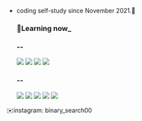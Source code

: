 - coding self-study since November 2021.🌱


     ### 📖Learning now_

     ### --
                                             
    <img src="https://img.shields.io/badge/C-97D772?&logo=C&logoColor=black"/></a> <img src="https://img.shields.io/badge/C++-65AD36?&logo=C%2B%2B&logoColor=white"/></a> <img src="https://img.shields.io/badge/Python-807BC7?&logo=Python&logoColor=white"/></a> <img src="https://img.shields.io/badge/JavaScript-FFEF60?&logo=JavaScript&logoColor=black"/></a> 
 
 
     ### --
                                            
    <img src="https://img.shields.io/badge/Algorithm-BDB6BC?&logo=TheAlgorithms&logoColor=black"/></a> <img src="https://img.shields.io/badge/Linux-5B11B4?&logo=Linux&logoColor=white"/></a> <img src="https://img.shields.io/badge/Html-D77281?&logo=Html5&logoColor=white"/></a> <img src="https://img.shields.io/badge/Css-5F0053?&logo=Css3&logoColor=white"/></a>  <img src="https://img.shields.io/badge/Security-00BAFF?"/></a> 

 
 



✉️instagram: binary_search00
